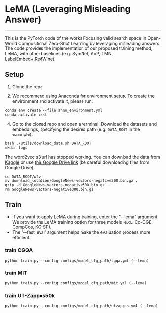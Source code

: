 # LeMA (Leveraging Misleading Answer)
---
This is the PyTorch code of the works Focusing valid search space in Open-World Compositional Zero-Shot Learning by leveraging misleading answers.
The code provides the implementation of our proposed training method, LeMA, with other baselines (e.g. SymNet, AoP, TMN, LabelEmbed+,RedWine).



## Setup 

1. Clone the repo 

2. We recommend using Anaconda for environment setup. To create the environment and activate it, please run:
```
conda env create --file anno_environment.yml
conda activate czsl
```

4. Go to the cloned repo and open a terminal. Download the datasets and embeddings, specifying the desired path (e.g. `DATA_ROOT` in the example):
```
bash ./utils/download_data.sh DATA_ROOT
mkdir logs
```
The word2vec s3 url has stopped working. You can download the data from [Kaggle](https://www.kaggle.com/datasets/leadbest/googlenewsvectorsnegative300) or use [this Google Drive link](https://drive.google.com/file/d/0B7XkCwpI5KDYNlNUTTlSS21pQmM/edit?resourcekey=0-wjGZdNAUop6WykTtMip30g) (be careful downloading files from Google Drive).
```
cd DATA_ROOT/w2v
mv download_location/GoogleNews-vectors-negative300.bin.gz .
gzip -d GoogleNews-vectors-negative300.bin.gz
rm GoogleNews-vectors-negative300.bin.gz

```


## Train

- If you want to apply LeMA during training, enter the "--lema" argument. We provide the LeMA training option for three models (e.g., Co-CGE, CompCos, KG-SP).
- The '--fast_eval' argument helps make the evaluation process more efficient.

### train CGQA
```
python train.py --config configs/model_cfg_path/cgqa.yml (--lema)
```

### train MIT
```
python train.py --config configs/model_cfg_path/mit.yml (--lema)
```

### train UT-Zappos50k
```
python train.py --config configs/model_cfg_path/utzappos.yml (--lema)
```

